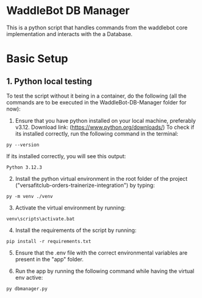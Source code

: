 # WaddleBot DB Manager

This is a python script that handles commands from the waddlebot core implementation and interacts with the a Database.

# Basic Setup

## 1. Python local testing

To test the script without it being in a container, do the following (all the commands are to be executed in the WaddleBot-DB-Manager folder for now):

1. Ensure that you have python installed on your local machine, preferably v3.12. 
Download link: (https://www.python.org/downloads/)
To check if its installed correctly, run the following command in the terminal:

`py --version`

If its installed correctly, you will see this output:

`Python 3.12.3`

2. Install the python virtual environment in the root folder of the project ("versafitclub-orders-trainerize-integration") by typing:

`py -m venv ./venv`

3. Activate the virtual environment by running:

`venv\scripts\activate.bat`

4. Install the requirements of the script by running:

`pip install -r requirements.txt`

5. Ensure that the .env file with the correct environmental variables are present in the "app" folder.

6. Run the app by running the following command while having the virtual env active:

`py dbmanager.py`